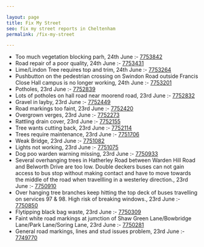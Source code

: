```yaml
---

layout: page
title: Fix My Street
seo: fix my street reports in Cheltenham
permalink: /fix-my-street

---
```


<!-- fix_marker starts -->

- Too much vegetation blocking parh, 24th June :- [7753842](https://www.fixmystreet.com/report/7753842)
- Road repair of a poor quality, 24th June :- [7753431](https://www.fixmystreet.com/report/7753431)
- Lime/Lindon Tree requires top and trim, 24th June :- [7753264](https://www.fixmystreet.com/report/7753264)
- Pushbutton on the pedestrian crossing on Swindon Road outside Francis Close Hall campus is no longer working, 24th June :- [7753201](https://www.fixmystreet.com/report/7753201)
- Potholes, 23rd June :- [7752839](https://www.fixmystreet.com/report/7752839)
- Lots of potholes on hall road near moorend road, 23rd June :- [7752832](https://www.fixmystreet.com/report/7752832)
- Gravel in layby, 23rd June :- [7752449](https://www.fixmystreet.com/report/7752449)
- Road markings too faint, 23rd June :- [7752420](https://www.fixmystreet.com/report/7752420)
- Overgrown verges, 23rd June :- [7752273](https://www.fixmystreet.com/report/7752273)
- Rattling drain cover, 23rd June :- [7752155](https://www.fixmystreet.com/report/7752155)
- Tree wants cutting back, 23rd June :- [7752114](https://www.fixmystreet.com/report/7752114)
- Trees require maintenance, 23rd June :- [7751706](https://www.fixmystreet.com/report/7751706)
- Weak Bridge, 23rd June :- [7751082](https://www.fixmystreet.com/report/7751082)
- Lights not working, 23rd June :- [7751075](https://www.fixmystreet.com/report/7751075)
- Dog poo warden warning missing, 23rd June :- [7750933](https://www.fixmystreet.com/report/7750933)
- Several overhanging trees in Hatherley Road between Warden Hill Road and Belworth Drive are too low. Double deckers buses can not gain access to bus stop without making contact and have to move towards the middle of the road when travellling in a westerley direction., 23rd June :- [7750910](https://www.fixmystreet.com/report/7750910)
- Over hanging tree branches keep hitting the top deck of buses travelling on services 97 & 98. High risk of breaking windows., 23rd June :- [7750850](https://www.fixmystreet.com/report/7750850)
- Flytipping black bag waste, 23rd June :- [7750309](https://www.fixmystreet.com/report/7750309)
- Faint white road markings at jumction of Shaw Green Lane/Bowbridge Lane/Park Lane/Soring Lane, 23rd June :- [7750281](https://www.fixmystreet.com/report/7750281)
- General road markings, lines and stud issues problem, 23rd June :- [7749770](https://www.fixmystreet.com/report/7749770)

<!-- fix_marker ends -->